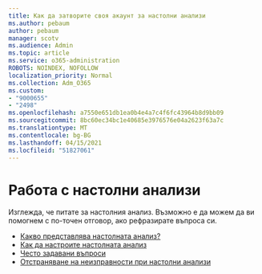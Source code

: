 ```yaml
---
title: Как да затворите своя акаунт за настолни анализи
ms.author: pebaum
author: pebaum
manager: scotv
ms.audience: Admin
ms.topic: article
ms.service: o365-administration
ROBOTS: NOINDEX, NOFOLLOW
localization_priority: Normal
ms.collection: Adm_O365
ms.custom:
- "9000655"
- "2498"
ms.openlocfilehash: a7550e651db1ea0b4e4a7c4f6fc43964b8d9bb09
ms.sourcegitcommit: 8bc60ec34bc1e40685e3976576e04a2623f63a7c
ms.translationtype: MT
ms.contentlocale: bg-BG
ms.lasthandoff: 04/15/2021
ms.locfileid: "51827061"
---
```

# <a name="working-with-desktop-analytics"></a>Работа с настолни анализи

Изглежда, че питате за настолния анализ. Възможно е да можем да ви помогнем с по-точен отговор, ако рефразирате въпроса си.

- [Какво представлява настолната анализ?](https://docs.microsoft.com/configmgr/desktop-analytics/overview)
- [Как да настроите настолната анализ](https://docs.microsoft.com/configmgr/desktop-analytics/set-up)
- [Често задавани въпроси](https://docs.microsoft.com/configmgr/desktop-analytics/faq)
- [Отстраняване на неизправности при настолни анализи](https://docs.microsoft.com/configmgr/desktop-analytics/troubleshooting)